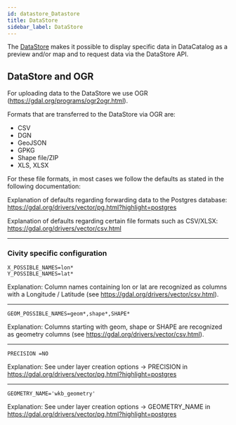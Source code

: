 ```yaml
---
id: datastore_Datastore
title: DataStore
sidebar_label: DataStore
---
```


The <a href="http://docs.ckan.org/en/latest/maintaining/datastore.html" target="_blank">DataStore</a> makes it possible to display specific data in DataCatalog as a preview and/or map and to request data via the DataStore API.

## DataStore and OGR

For uploading data to the DataStore we use OGR (https://gdal.org/programs/ogr2ogr.html).

Formats that are transferred to the DataStore via OGR are:

- CSV
- DGN
- GeoJSON
- GPKG
- Shape file/ZIP
- XLS, XLSX

For these file formats, in most cases we follow the defaults as stated in the following documentation:

Explanation of defaults regarding forwarding data to the Postgres database:
https://gdal.org/drivers/vector/pg.html?highlight=postgres

Explanation of defaults regarding certain file formats such as CSV/XLSX:
https://gdal.org/drivers/vector/csv.html

---

### Civity specific configuration

```
X_POSSIBLE_NAMES=lon*
Y_POSSIBLE_NAMES=lat*
```

Explanation: Column names containing lon or lat are recognized as columns with a Longitude / Latitude (see https://gdal.org/drivers/vector/csv.html).

---

```
GEOM_POSSIBLE_NAMES=geom*,shape*,SHAPE*
```

Explanation: Columns starting with geom, shape or SHAPE are recognized as geometry columns (see https://gdal.org/drivers/vector/csv.html).

---

```
PRECISION =NO
```

Explanation: See under layer creation options -> PRECISION in https://gdal.org/drivers/vector/pg.html?highlight=postgres

---

```
GEOMETRY_NAME='wkb_geometry'
```

Explanation: See under layer creation options -> GEOMETRY_NAME in https://gdal.org/drivers/vector/pg.html?highlight=postgres
